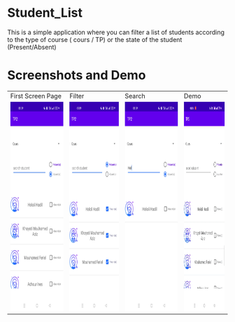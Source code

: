 # Student_List
This is a simple application where you can filter a list of students according to the type of course ( cours / TP) or the state of the student (Present/Absent)

# Screenshots and Demo

<table>
  <tr>
    <td>First Screen Page</td>
     <td>Filter</td>
     <td>Search </td>
     <td>Demo</td>
  </tr>
  <tr>
    <td><img src="./ScreenShot1.jpg" width=270 height=480></td>
    <td><img src="./ScreenShot2.jpg" width=270 height=480></td>
    <td><img src="./ScreenShot3.jpg" width=270 height=480></td>
    <td><img src="./Demo.gif" width=200 height=480></td>
    
  </tr>
 </table>
 

